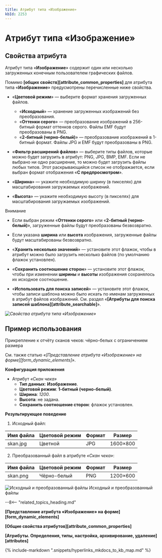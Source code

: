 ```yaml
---
title: Атрибут типа «Изображение»
kbId: 2253
---
```


# Атрибут типа «Изображение»

## Свойства атрибута

Атрибут типа «**Изображение**» содержит один или несколько загруженных конечным пользователем графических файлов.

Помимо **[общих свойств][attribute_common_properties]** для атрибута типа «**Изображение**» предусмотрены перечисленные ниже свойства.

- «**Цветовой режим**» — выберите формат хранения загруженных файлов.

    - «**Исходный**» — хранение загруженных изображений без преобразования.
    - «**Оттенки серого**» — преобразование изображений в 256-битный формат оттенков серого. Файлы EMF будут преобразованы в PNG.
    - «**2-битный (черно-белый)**» — преобразование изображений в 1-битный формат. Файлы JPG и EMF будут преобразованы в PNG.
- «**Фильтр расширений файлов**» — выберите типы файлов, которые можно будет загрузить в атрибут: PNG, JPG, BMP, EMF. Если не выбрано ни одно расширение, то можно будет загрузить файлы любых типов. Этот раскрывающийся список не отображается, если выбран формат отображения «**С предпросмотром**».
- «**Ширина**» — укажите необходимую ширину (в пикселях) для масштабирования загружаемых изображений.
- «**Высота**» — укажите необходимую высоту (в пикселях) для масштабирования загружаемых изображений.

Внимание

- Если выбран режим «**Оттенки серого**» или «**2-битный (черно-белый)**», загруженные файлы будут преобразованы безвозвратно.
- Если указана **ширина** или **высота** изображения, загруженные файлы будут масштабированы безвозвратно.

- «**Хранить несколько значений**» — установите этот флажок, чтобы в атрибут можно было загрузить несколько файлов (по умолчанию флажок установлен).
- «**Сохранить соотношение сторон**» — установите этот флажок, чтобы при изменении **ширины** и **высоты** изображения сохранялось их исходное соотношение.
- «**Использовать для поиска записей**» — установите этот флажок, чтобы записи шаблона можно было искать по именам загруженных в атрибут файлов изображений. См. раздел «**[Атрибуты для поиска записей шаблона][attribute_searchable]**».

_![Свойства атрибута типа «Изображение»](https://kb.comindware.ru/assets/attribute_image_properties.png)_

## Пример использования

Прикрепление к отчёту сканов чеков: чёрно-белых с ограничением размера

См. также статью *«[Представление атрибута «Изображение» на форме][form_dynamic_elements]»*.

**Конфигурация приложения**

- Атрибут *«Скан чека»*
    - **Тип данных**: **Изображение**.
    - **Цветовой режим**: **1-битный (черно-белый)**.
    - **Ширина**: *1200*.
    - **Высота**: не задана.
    - **Сохранить соотношение сторон**: флажок установлен.

**Результирующее поведение**

1. Исходный файл:

| Имя файла | Цветовой режим | Формат | Размер |
| --- | --- | --- | --- |
| skan.jpg | Цветной | JPG | 1600×800 |
2. Преобразованный файл в атрибуте *«Скан чека»*:

| Имя файла | Цветовой режим | Формат | Размер |
| --- | --- | --- | --- |
| skan.png | Чёрно-белый | PNG | 1200×600 |

![Исходный и преобразованный файлы](https://kb.comindware.ru/assets/attribute_image_example.png)
Исходный и преобразованный файлы

--8<-- "related_topics_heading.md"

**[Представление атрибута «Изображение» на форме][form_dynamic_elements]**

**[Общие свойства атрибутов][attribute_common_properties]**

**[Атрибуты. Определения, типы, настройка, архивирование, удаление][attributes]**



{% include-markdown ".snippets/hyperlinks_mkdocs_to_kb_map.md" %}
